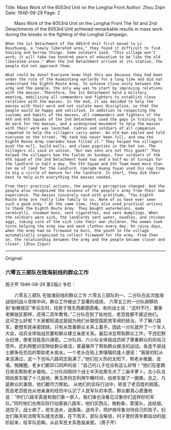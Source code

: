Title: Mass Work of the 6053rd Unit on the Longhai Front
Author: Zhou Ziqin
Date: 1946-08-29
Page: 2

　　Mass Work of the 6053rd Unit
    on the Longhai Front
    The 1st and 2nd Detachments of the 6053rd Unit achieved remarkable results in mass work during the breaks in the fighting of the Longhai Campaign.

    When the 1st Detachment of the 6053rd Unit first moved to Li Douzhuang, a "newly liberated area," they found it difficult to find housing and borrow things. Some soldiers said, "This village won't work; it will take two hundred years of education to be like the old liberated areas." When the 2nd Detachment arrived at its station, the people did not approach them.

    What could be done? Everyone knew that this was because they had been under the rule of the Kuomintang warlords for a long time and did not understand the Eighth Route Army. To achieve close unity between the army and the people, the only way was to start by improving relations with the masses. Therefore, the 1st Detachment held a military meeting, mobilizing all commanders and fighters to establish close relations with the masses. In the end, it was decided to help the masses with their work and not violate mass discipline, so that the people would be happy and satisfied. In addition to respecting the customs and habits of the masses, all commanders and fighters of the 4th and 6th Squads of the 2nd Detachment used the gaps in training to do work for the masses, and a widespread movement to help the masses with their work was launched. Cadres and soldiers of all companies competed to help the villagers carry water. An old man smiled and told everyone on the street, "My tank has never been full, and now the Eighth Route Army comrades have filled it." They helped the villagers push the mill, build walls, and clean pigsties in the hot sun. The villagers all said in unison, "Our own sons are not this good!" They helped the villagers hoe the fields on Sundays. Four soldiers of the 4th Squad of the 2nd Detachment hoed two and a half mu of turnips for the landlord in half a day. The 5th Squad and 5th Team hoed more than ten mu of land for the landlord. Comrade Huang Yuyan used his nap time to dig a circle of manure for the landlord. In short, they did their best to help with everything the masses needed.

    From their practical actions, the people's perception changed. And the people also recognized the essence of the people's army from their own experience. The masses sincerely said with gratitude, "You Eighth Route Army are really like family to us. None of us have ever seen such a good army." At the same time, they also used practical actions to thank the Eighth Route Army. They bought watermelons, made vermicelli, steamed buns, sent cigarettes, and sent dumplings. When the soldiers were sick, the landlords sent water, noodles, and chicken eggs, taking care of the sick like their own children. The women took turns helping the army sew and wash clothes every day. On rainy days, when the army had no firewood to burn, the youth in the village automatically organized to collect firewood for the army. From then on, the relationship between the army and the people became closer and closer. (Zhou Ziqin)



<hr /> 

Original: 


### 六零五三部队在陇海前线的群众工作
周子芹
1946-08-29
第2版()
专栏：

　　六零五三部队
    在陇海前线的群众工作
    六零五三部队的一、二分队在此次陇海战役的战斗空隙中间，群众工作做出了显著的成绩。
    六零五三的一分队刚移防到“新解放区”李豆庄时，找房子借东西都感困难。有的战士说：“这村不行，要象老解放区那样，还得二百年教育。”二分队在到了驻地后，老百姓都不接近他们。
    这可怎么好呢？大家都知道这是因为他们长期受国民党军阀的统治，不了解八路军。要想军民亲密团结，只有从改善群众关系上着手。因此一分队就开了一个军人大会，动员全体指战员要和群众建立亲密关系。最后决定帮助群众工作，不违犯群众纪律，使老百姓高兴满意。二分队四、六小队全体指战员除了尊重群众的风俗习惯外，还利用整训空隙给群众做活，普遍展开了帮助群众做活的运动。各连干部战士都争先恐后的帮助老乡挑水。一个老头在街上笑嘻嘻的逢人便说：“我家的缸从来没满过，这一下也叫八路同志挑满了。”他们在火热的太阳下，帮老乡推磨、垒墙。掏猪圈，老乡们都异口同声的说：“自己的儿子也没有这么好呀！”他们在星期日突击帮助老乡锄地。二分队四班四个战士半天给房东点了二亩半萝卜。五小队五班给房东锄了十几亩地，黄玉彦同志利用午睡时间，给房东掘了一圈粪。总之，凡是群众的事情，他们都尽力帮助。
    从他们的实际行动中，转变了老百姓的观感。而且老百姓也从他亲身的经历中认识了人民军队的本质。群众都真心感激地说：“你们八路军真是和我们象一家人，我们谁也没看见过象你们这样好的军队。”同时他们也用实际行动感谢八路军，他们买西瓜，做粉条，蒸馒头，送纸烟，送饺子。战士病了，房东送水，送面条，送鸡子，照护病号象对待自己的孩子。妇女们每天轮流帮军队缝洗衣服，在下雨天，部队没柴烧，村子里的青年都自动的组织起来，给军队拾柴。从此军民关系愈益亲密。（周子芹）
